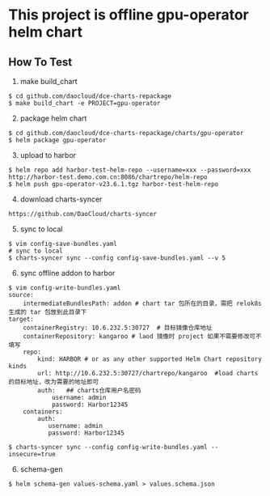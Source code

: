 # This project is offline gpu-operator helm chart

## How To Test

1. make build_chart
```shell
$ cd github.com/daocloud/dce-charts-repackage
$ make build_chart -e PROJECT=gpu-operator
```

2. package helm chart
```shell
$ cd github.com/daocloud/dce-charts-repackage/charts/gpu-operator
$ helm package gpu-operator
```

3. upload to harbor
```shell
$ helm repo add harbor-test-helm-repo --username=xxx --password=xxx http://harbor-test.demo.com.cn:8086/chartrepo/helm-repo
$ helm push gpu-operator-v23.6.1.tgz harbor-test-helm-repo
```

4. download charts-syncer
```shell
https://github.com/DaoCloud/charts-syncer
```

5. sync to local
```shell
$ vim config-save-bundles.yaml
# sync to local
$ charts-syncer sync --config config-save-bundles.yaml --v 5
```

6. sync offline addon to harbor
```shell
$ vim config-write-bundles.yaml
source:
    intermediateBundlesPath: addon # chart tar 包所在的目录，需把 relok8s 生成的 tar 包放到此目录下
target:
    containerRegistry: 10.6.232.5:30727  # 目标镜像仓库地址
    containerRepository: kangaroo # laod 镜像时 project 如果不需要修改可不填写
    repo:
        kind: HARBOR # or as any other supported Helm Chart repository kinds
        url: http://10.6.232.5:30727/chartrepo/kangaroo  #load charts 的目标地址，改为需要的地址即可
        auth:   ## charts仓库用户名密码
            username: admin
            password: Harbor12345
    containers:
        auth:
           username: admin
           password: Harbor12345

$ charts-syncer sync --config config-write-bundles.yaml --insecure=true
```

6. schema-gen
```
$ helm schema-gen values-schema.yaml > values.schema.json
```

